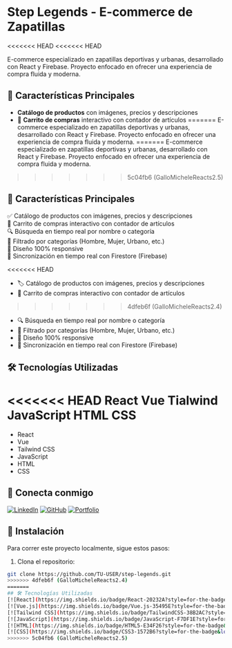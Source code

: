 # Step Legends - E-commerce de Zapatillas  

<<<<<<< HEAD
<<<<<<< HEAD


E-commerce especializado en zapatillas deportivas y urbanas, desarrollado con React y Firebase. Proyecto enfocado en ofrecer una experiencia de compra fluida y moderna.

## 🚀 Características Principales

- **Catálogo de productos** con imágenes, precios y descripciones
- 🛒 **Carrito de compras** interactivo con contador de artículos
=======
E-commerce especializado en zapatillas deportivas y urbanas, desarrollado con React y Firebase. Proyecto enfocado en ofrecer una experiencia de compra fluida y moderna.
=======
E-commerce especializado en zapatillas deportivas y urbanas, desarrollado con React y Firebase. Proyecto enfocado en ofrecer una experiencia de compra fluida y moderna.  
>>>>>>> 5c04fb6 (GalloMicheleReacts2.5)

## 🚀 Características Principales  
✅ Catálogo de productos con imágenes, precios y descripciones  
🛒 Carrito de compras interactivo con contador de artículos  
🔍 Búsqueda en tiempo real por nombre o categoría  
📂 Filtrado por categorías (Hombre, Mujer, Urbano, etc.)  
📱 Diseño 100% responsive  
🔄 Sincronización en tiempo real con Firestore (Firebase)  

<<<<<<< HEAD
- 🏷️ Catálogo de productos con imágenes, precios y descripciones
- 🛒 Carrito de compras interactivo con contador de artículos
>>>>>>> 4dfeb6f (GalloMicheleReacts2.4)
- 🔍 Búsqueda en tiempo real por nombre o categoría
- 📂 Filtrado por categorías (Hombre, Mujer, Urbano, etc.)
- 📱 Diseño 100% responsive
- 🔄 Sincronización en tiempo real con Firestore (Firebase)

## 🛠️ Tecnologías Utilizadas
<<<<<<< HEAD
React
Vue
Tialwind
JavaScript
HTML
CSS
=======

- React
- Vue
- Tailwind CSS
- JavaScript
- HTML
- CSS

## 📲 Conecta conmigo

[![LinkedIn](https://img.shields.io/badge/LinkedIn-%230077B5.svg?style=for-the-badge&logo=linkedin&logoColor=white)](https://www.linkedin.com/in/michelegiovannygallo/)
[![GitHub](https://img.shields.io/badge/GitHub-%23121011.svg?style=for-the-badge&logo=github&logoColor=white)](https://github.com/Michelegallo997)
[![Portfolio](https://img.shields.io/badge/Portfolio-%23000000.svg?style=for-the-badge&logo=firefox&logoColor=white)](https://portafolio-gamma-tan-43.vercel.app/)

## 📜 Instalación

Para correr este proyecto localmente, sigue estos pasos:

1. Clona el repositorio:

```bash
git clone https://github.com/TU-USER/step-legends.git
>>>>>>> 4dfeb6f (GalloMicheleReacts2.4)
=======
## 🛠️ Tecnologías Utilizadas  
[![React](https://img.shields.io/badge/React-20232A?style=for-the-badge&logo=react&logoColor=61DAFB)](https://react.dev/)  
[![Vue.js](https://img.shields.io/badge/Vue.js-35495E?style=for-the-badge&logo=vue.js&logoColor=4FC08D)](https://vuejs.org/)  
[![Tailwind CSS](https://img.shields.io/badge/TailwindCSS-38B2AC?style=for-the-badge&logo=tailwind-css&logoColor=white)](https://tailwindcss.com/)  
[![JavaScript](https://img.shields.io/badge/JavaScript-F7DF1E?style=for-the-badge&logo=javascript&logoColor=black)](https://developer.mozilla.org/es/docs/Web/JavaScript)  
[![HTML](https://img.shields.io/badge/HTML5-E34F26?style=for-the-badge&logo=html5&logoColor=white)](https://developer.mozilla.org/es/docs/Web/HTML)  
[![CSS](https://img.shields.io/badge/CSS3-1572B6?style=for-the-badge&logo=css3&logoColor=white)](https://developer.mozilla.org/es/docs/Web/CSS)  
>>>>>>> 5c04fb6 (GalloMicheleReacts2.5)
